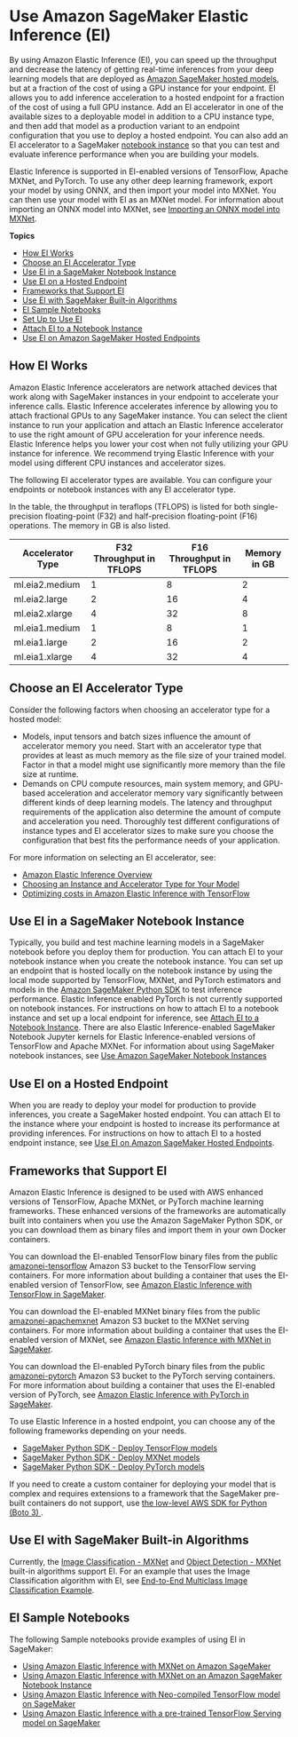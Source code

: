 # Use Amazon SageMaker Elastic Inference \(EI\)<a name="ei"></a>

By using Amazon Elastic Inference \(EI\), you can speed up the throughput and decrease the latency of getting real\-time inferences from your deep learning models that are deployed as [Amazon SageMaker hosted models](https://docs.aws.amazon.com/sagemaker/latest/dg/deploy-model.html), but at a fraction of the cost of using a GPU instance for your endpoint\. EI allows you to add inference acceleration to a hosted endpoint for a fraction of the cost of using a full GPU instance\. Add an EI accelerator in one of the available sizes to a deployable model in addition to a CPU instance type, and then add that model as a production variant to an endpoint configuration that you use to deploy a hosted endpoint\. You can also add an EI accelerator to a SageMaker [notebook instance](https://docs.aws.amazon.com/sagemaker/latest/dg/nbi.html) so that you can test and evaluate inference performance when you are building your models\. 

Elastic Inference is supported in EI\-enabled versions of TensorFlow, Apache MXNet, and PyTorch\. To use any other deep learning framework, export your model by using ONNX, and then import your model into MXNet\. You can then use your model with EI as an MXNet model\. For information about importing an ONNX model into MXNet, see [Importing an ONNX model into MXNet](https://docs.aws.amazon.com/dlami/latest/devguide/onnx.html)\.

**Topics**
+ [How EI Works](#ei-how-it-works)
+ [Choose an EI Accelerator Type](#ei-choose-type)
+ [Use EI in a SageMaker Notebook Instance](#ei-intro-notebook)
+ [Use EI on a Hosted Endpoint](#ei-intro-endpoint)
+ [Frameworks that Support EI](#ei-supported-frameworks)
+ [Use EI with SageMaker Built\-in Algorithms](#ei-built-in)
+ [EI Sample Notebooks](#ei-intro-sample-nb)
+ [Set Up to Use EI](ei-setup.md)
+ [Attach EI to a Notebook Instance](ei-notebook-instance.md)
+ [Use EI on Amazon SageMaker Hosted Endpoints](ei-endpoints.md)

## How EI Works<a name="ei-how-it-works"></a>

Amazon Elastic Inference accelerators are network attached devices that work along with SageMaker instances in your endpoint to accelerate your inference calls\. Elastic Inference accelerates inference by allowing you to attach fractional GPUs to any SageMaker instance\. You can select the client instance to run your application and attach an Elastic Inference accelerator to use the right amount of GPU acceleration for your inference needs\. Elastic Inference helps you lower your cost when not fully utilizing your GPU instance for inference\. We recommend trying Elastic Inference with your model using different CPU instances and accelerator sizes\.

The following EI accelerator types are available\. You can configure your endpoints or notebook instances with any EI accelerator type\.

In the table, the throughput in teraflops \(TFLOPS\) is listed for both single\-precision floating\-point \(F32\) and half\-precision floating\-point \(F16\) operations\. The memory in GB is also listed\.


| Accelerator Type | F32 Throughput in TFLOPS | F16 Throughput in TFLOPS | Memory in GB | 
| --- | --- | --- | --- | 
| ml\.eia2\.medium | 1 | 8 | 2 | 
| ml\.eia2\.large | 2 | 16 | 4 | 
| ml\.eia2\.xlarge | 4 | 32 | 8 | 
| ml\.eia1\.medium | 1 | 8 | 1 | 
| ml\.eia1\.large | 2 | 16 | 2 | 
| ml\.eia1\.xlarge | 4 | 32 | 4 | 

## Choose an EI Accelerator Type<a name="ei-choose-type"></a>

Consider the following factors when choosing an accelerator type for a hosted model:
+ Models, input tensors and batch sizes influence the amount of accelerator memory you need\. Start with an accelerator type that provides at least as much memory as the file size of your trained model\. Factor in that a model might use significantly more memory than the file size at runtime\.
+ Demands on CPU compute resources, main system memory, and GPU\-based acceleration and accelerator memory vary significantly between different kinds of deep learning models\. The latency and throughput requirements of the application also determine the amount of compute and acceleration you need\. Thoroughly test different configurations of instance types and EI accelerator sizes to make sure you choose the configuration that best fits the performance needs of your application\.

For more information on selecting an EI accelerator, see:
+ [Amazon Elastic Inference Overview ](https://aws.amazon.com/machine-learning/elastic-inference/)
+ [Choosing an Instance and Accelerator Type for Your Model](https://docs.aws.amazon.com/elastic-inference/latest/developerguide/before.html#getting-started-choosing)
+ [Optimizing costs in Amazon Elastic Inference with TensorFlow](https://aws.amazon.com/blogs/machine-learning/optimizing-costs-in-amazon-elastic-inference-with-amazon-tensorflow/)

## Use EI in a SageMaker Notebook Instance<a name="ei-intro-notebook"></a>

Typically, you build and test machine learning models in a SageMaker notebook before you deploy them for production\. You can attach EI to your notebook instance when you create the notebook instance\. You can set up an endpoint that is hosted locally on the notebook instance by using the local mode supported by TensorFlow, MXNet, and PyTorch estimators and models in the [Amazon SageMaker Python SDK](https://sagemaker.readthedocs.io) to test inference performance\. Elastic Inference enabled PyTorch is not currently supported on notebook instances\. For instructions on how to attach EI to a notebook instance and set up a local endpoint for inference, see [Attach EI to a Notebook Instance](ei-notebook-instance.md)\. There are also Elastic Inference\-enabled SageMaker Notebook Jupyter kernels for Elastic Inference\-enabled versions of TensorFlow and Apache MXNet\. For information about using SageMaker notebook instances, see [Use Amazon SageMaker Notebook Instances](https://docs.aws.amazon.com/sagemaker/latest/dg/nbi.html)

## Use EI on a Hosted Endpoint<a name="ei-intro-endpoint"></a>

When you are ready to deploy your model for production to provide inferences, you create a SageMaker hosted endpoint\. You can attach EI to the instance where your endpoint is hosted to increase its performance at providing inferences\. For instructions on how to attach EI to a hosted endpoint instance, see [Use EI on Amazon SageMaker Hosted Endpoints](ei-endpoints.md)\.

## Frameworks that Support EI<a name="ei-supported-frameworks"></a>

Amazon Elastic Inference is designed to be used with AWS enhanced versions of TensorFlow, Apache MXNet, or PyTorch machine learning frameworks\. These enhanced versions of the frameworks are automatically built into containers when you use the Amazon SageMaker Python SDK, or you can download them as binary files and import them in your own Docker containers\. 

You can download the EI\-enabled TensorFlow binary files from the public [amazonei\-tensorflow](https://console.aws.amazon.com/s3/buckets/amazonei-tensorflow) Amazon S3 bucket to the TensorFlow serving containers\. For more information about building a container that uses the EI\-enabled version of TensorFlow, see [ Amazon Elastic Inference with TensorFlow in SageMaker](https://github.com/aws/sagemaker-tensorflow-serving-container#sagemaker-tensorflow-serving-container)\.

You can download the EI\-enabled MXNet binary files from the public [amazonei\-apachemxnet](https://console.aws.amazon.com/s3/buckets/amazonei-apachemxnet) Amazon S3 bucket to the MXNet serving containers\. For more information about building a container that uses the EI\-enabled version of MXNet, see [ Amazon Elastic Inference with MXNet in SageMaker](https://github.com/aws/sagemaker-mxnet-serving-container#amazon-elastic-inference-with-mxnet-in-sagemaker)\.

You can download the EI\-enabled PyTorch binary files from the public [amazonei\-pytorch](https://console.aws.amazon.com/s3/buckets/amazonei-pytorch) Amazon S3 bucket to the PyTorch serving containers\. For more information about building a container that uses the EI\-enabled version of PyTorch, see [ Amazon Elastic Inference with PyTorch in SageMaker](https://github.com/aws/sagemaker-pytorch-serving-container/#amazon-elastic-inference-with-pytorch-in-sagemaker)\.

To use Elastic Inference in a hosted endpoint, you can choose any of the following frameworks depending on your needs\.
+ [ SageMaker Python SDK \- Deploy TensorFlow models ](https://sagemaker.readthedocs.io/en/stable/frameworks/tensorflow/using_tf.html#deploy-tensorflow-serving-models)
+ [ SageMaker Python SDK \- Deploy MXNet models ](https://sagemaker.readthedocs.io/en/stable/frameworks/mxnet/using_mxnet.html#deploy-mxnet-models)
+ [ SageMaker Python SDK \- Deploy PyTorch models ](https://sagemaker.readthedocs.io/en/stable/frameworks/pytorch/using_pytorch.html#deploy-pytorch-models)

If you need to create a custom container for deploying your model that is complex and requires extensions to a framework that the SageMaker pre\-built containers do not support, use [ the low\-level AWS SDK for Python \(Boto 3\) ](https://boto3.amazonaws.com/v1/documentation/api/latest/guide/ec2-example-managing-instances.html)\.

## Use EI with SageMaker Built\-in Algorithms<a name="ei-built-in"></a>

Currently, the [Image Classification \- MXNet](image-classification.md) and [Object Detection \- MXNet](object-detection.md) built\-in algorithms support EI\. For an example that uses the Image Classification algorithm with EI, see [End\-to\-End Multiclass Image Classification Example](https://sagemaker-examples.readthedocs.io/en/latest/introduction_to_amazon_algorithms/imageclassification_caltech/Image-classification-fulltraining.html)\.

## EI Sample Notebooks<a name="ei-intro-sample-nb"></a>

The following Sample notebooks provide examples of using EI in SageMaker:
+ [Using Amazon Elastic Inference with MXNet on Amazon SageMaker ](https://sagemaker-examples.readthedocs.io/en/latest/sagemaker-python-sdk/mxnet_mnist/mxnet_mnist_elastic_inference.html)
+ [Using Amazon Elastic Inference with MXNet on an Amazon SageMaker Notebook Instance ](https://sagemaker-examples.readthedocs.io/en/latest/sagemaker-python-sdk/mxnet_mnist/mxnet_mnist_elastic_inference_local.html) 
+ [Using Amazon Elastic Inference with Neo\-compiled TensorFlow model on SageMaker](https://sagemaker-examples.readthedocs.io/en/latest/sagemaker-python-sdk/tensorflow_serving_using_elastic_inference_with_your_own_model/tensorflow_neo_compiled_model_elastic_inference.html)
+ [Using Amazon Elastic Inference with a pre\-trained TensorFlow Serving model on SageMaker](https://sagemaker-examples.readthedocs.io/en/latest/sagemaker-python-sdk/tensorflow_serving_using_elastic_inference_with_your_own_model/tensorflow_serving_pretrained_model_elastic_inference.html)
